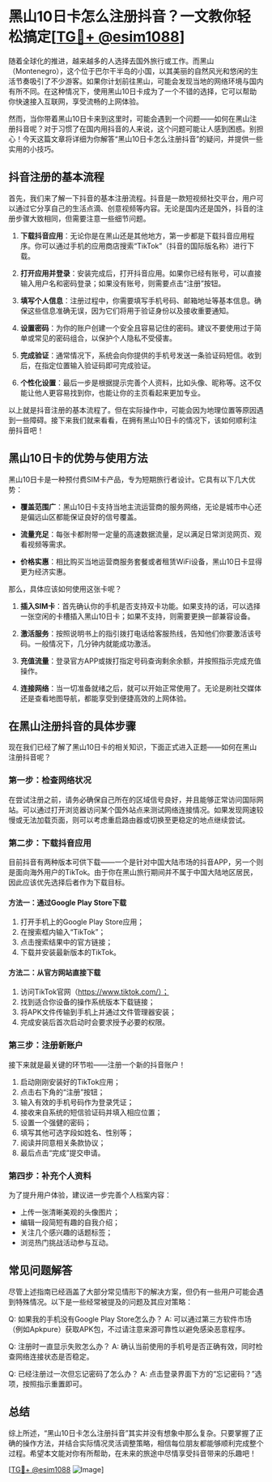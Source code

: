 # 黑山10日卡怎么注册抖音？一文教你轻松搞定[[TG💪+ @esim1088](https://t.me/s/esim1088)]

随着全球化的推进，越来越多的人选择去国外旅行或工作。而黑山（Montenegro），这个位于巴尔干半岛的小国，以其美丽的自然风光和悠闲的生活节奏吸引了不少游客。如果你计划前往黑山，可能会发现当地的网络环境与国内有所不同。在这种情况下，使用黑山10日卡成为了一个不错的选择，它可以帮助你快速接入互联网，享受流畅的上网体验。

然而，当你带着黑山10日卡来到这里时，可能会遇到一个问题——如何在黑山注册抖音呢？对于习惯了在国内用抖音的人来说，这个问题可能让人感到困惑。别担心！今天这篇文章将详细为你解答“黑山10日卡怎么注册抖音”的疑问，并提供一些实用的小技巧。

## 抖音注册的基本流程

首先，我们来了解一下抖音的基本注册流程。抖音是一款短视频社交平台，用户可以通过它分享自己的生活点滴、创意视频等内容。无论是国内还是国外，抖音的注册步骤大致相同，但需要注意一些细节问题。

1. **下载抖音应用**：无论你是在黑山还是其他地方，第一步都是下载抖音应用程序。你可以通过手机的应用商店搜索“TikTok”（抖音的国际版名称）进行下载。
   
2. **打开应用并登录**：安装完成后，打开抖音应用。如果你已经有账号，可以直接输入用户名和密码登录；如果没有账号，则需要点击“注册”按钮。

3. **填写个人信息**：注册过程中，你需要填写手机号码、邮箱地址等基本信息。确保这些信息准确无误，因为它们将用于验证身份以及接收重要通知。

4. **设置密码**：为你的账户创建一个安全且容易记住的密码。建议不要使用过于简单或常见的密码组合，以保护个人隐私不受侵害。

5. **完成验证**：通常情况下，系统会向你提供的手机号发送一条验证码短信。收到后，在指定位置输入验证码即可完成验证。

6. **个性化设置**：最后一步是根据提示完善个人资料，比如头像、昵称等。这不仅能让他人更容易找到你，也能让你的主页看起来更加专业。

以上就是抖音注册的基本流程了。但在实际操作中，可能会因为地理位置等原因遇到一些障碍。接下来我们就来看看，在拥有黑山10日卡的情况下，该如何顺利注册抖音吧！

## 黑山10日卡的优势与使用方法

黑山10日卡是一种预付费SIM卡产品，专为短期旅行者设计。它具有以下几大优势：

- **覆盖范围广**：黑山10日卡支持当地主流运营商的服务网络，无论是城市中心还是偏远山区都能保证良好的信号覆盖。
  
- **流量充足**：每张卡都附带一定量的高速数据流量，足以满足日常浏览网页、观看视频等需求。
  
- **价格实惠**：相比购买当地运营商服务套餐或者租赁WiFi设备，黑山10日卡显得更为经济实惠。

那么，具体应该如何使用这张卡呢？

1. **插入SIM卡**：首先确认你的手机是否支持双卡功能。如果支持的话，可以选择一张空闲的卡槽插入黑山10日卡；如果不支持，则需要更换一部兼容设备。
   
2. **激活服务**：按照说明书上的指引拨打电话给客服热线，告知他们你要激活该号码。一般情况下，几分钟内就能成功激活。
   
3. **充值流量**：登录官方APP或拨打指定号码查询剩余余额，并按照指示完成充值操作。

4. **连接网络**：当一切准备就绪之后，就可以开始正常使用了。无论是刷社交媒体还是查看地图导航，都能享受到便捷高效的上网体验。

## 在黑山注册抖音的具体步骤

现在我们已经了解了黑山10日卡的相关知识，下面正式进入正题——如何在黑山注册抖音呢？

### 第一步：检查网络状况

在尝试注册之前，请务必确保自己所在的区域信号良好，并且能够正常访问国际网站。可以通过打开浏览器访问某个国外站点来测试网络连接情况。如果发现网速较慢或无法加载页面，则可以考虑重启路由器或切换至更稳定的地点继续尝试。

### 第二步：下载抖音应用

目前抖音有两种版本可供下载——一个是针对中国大陆市场的抖音APP，另一个则是面向海外用户的TikTok。由于你在黑山旅行期间并不属于中国大陆地区居民，因此应该优先选择后者作为下载目标。

#### 方法一：通过Google Play Store下载
1. 打开手机上的Google Play Store应用；
2. 在搜索框内输入“TikTok”；
3. 点击搜索结果中的官方链接；
4. 下载并安装最新版本的TikTok。

#### 方法二：从官方网站直接下载
1. 访问TikTok官网（https://www.tiktok.com/）；
2. 找到适合你设备的操作系统版本下载链接；
3. 将APK文件传输到手机上并通过文件管理器安装；
4. 完成安装后首次启动时会要求授予必要的权限。

### 第三步：注册新账户

接下来就是最关键的环节啦——注册一个新的抖音账户！

1. 启动刚刚安装好的TikTok应用；
2. 点击右下角的“注册”按钮；
3. 输入有效的手机号码作为登录凭证；
4. 接收来自系统的短信验证码并填入相应位置；
5. 设置一个强健的密码；
6. 填写其他可选字段如姓名、性别等；
7. 阅读并同意相关条款协议；
8. 最后点击“完成”提交申请。

### 第四步：补充个人资料

为了提升用户体验，建议进一步完善个人档案内容：

- 上传一张清晰美观的头像图片；
- 编辑一段简短有趣的自我介绍；
- 关注几个感兴趣的话题标签；
- 浏览热门挑战活动参与互动。

## 常见问题解答

尽管上述指南已经涵盖了大部分常见情形下的解决方案，但仍有一些用户可能会遇到特殊情况。以下是一些经常被提及的问题及其应对策略：

Q: 如果我的手机没有Google Play Store怎么办？
A: 可以通过第三方软件市场（例如Apkpure）获取APK包，不过请注意来源可靠性以避免感染恶意程序。

Q: 注册时一直显示失败怎么办？
A: 确认当前使用的手机号是否正确有效，同时检查网络连接状态是否稳定。

Q: 已经注册过一次但忘记密码了怎么办？
A: 点击登录界面下方的“忘记密码？”选项，按照指示重置即可。

## 总结

综上所述，“黑山10日卡怎么注册抖音”其实并没有想象中那么复杂。只要掌握了正确的操作方法，并结合实际情况灵活调整策略，相信每位朋友都能够顺利完成整个过程。希望本文能对你有所帮助，在未来的旅途中尽情享受抖音带来的乐趣吧！

[[TG💪+ @esim1088](https://t.me/s/esim1088) ![Image](https://i.postimg.cc/4NQfJmqS/Snipaste-2025-05-13-00-14-12.png)]